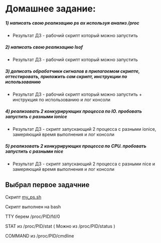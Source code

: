 # Домашнее задание:


##### 1) написать свою реализацию ps ax используя анализ /proc
- Результат ДЗ - рабочий скрипт который можно запустить

##### 2) написать свою реализацию lsof
- Результат ДЗ - рабочий скрипт который можно запустить

##### 3) дописать обработчики сигналов в прилагаемом скрипте, оттестировать, приложить сам скрипт, инструкции по использованию
- Результат ДЗ - рабочий скрипт который можно запустить + инструкция по использованию и лог консоли

##### 4) реализовать 2 конкурирующих процесса по IO. пробовать запустить с разными ionice
- Результат ДЗ - скрипт запускающий 2 процесса с разными ionice, замеряющий время выполнения и лог консоли

##### 5) реализовать 2 конкурирующих процесса по CPU. пробовать запустить с разными nice
- Результат ДЗ - скрипт запускающий 2 процесса с разными nice и замеряющий время выполнения и лог консоли


## Выбрал первое задачние

Скрипт [my_ps.sh](https://github.com/Svetozar95/otus-linux/blob/master/month2/Learn11/my_ps.sh)

Скрипт выполнен на bash

TTY берем /proc/PID/fd/0 

STAT из /proc/PID/stat ( Можно из /proc/PID/status )

COMMAND из /proc/PID/cmdline